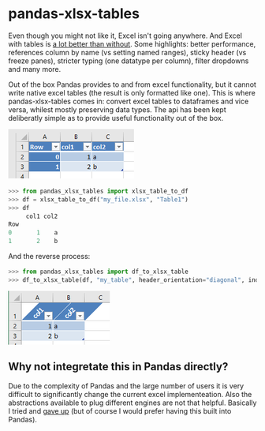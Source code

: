 # pandas-xlsx-tables

Even though you might not like it, Excel isn't going anywhere. And Excel with tables is [a lot better than without](https://www.ecosia.org/search?q=advantages+of+excel+tables). Some highlights: better performance, references column by name (vs setting named ranges), sticky header (vs freeze panes), stricter typing (one datatype per column), filter dropdowns and many more.

Out of the box Pandas provides to and from excel functionality, but it cannot write native excel tables (the result is only formatted like one). This is where pandas-xlsx-tables comes in: convert excel tables to dataframes and vice versa, whilest mostly preserving data types. The api has been kept deliberatly  simple as to provide useful functionality out of the box.

!["Excel screenshot](https://raw.githubusercontent.com/VanOord/pandas-xlsx-tables/master/docs/_static/xlsx_table.png)

```python
>>> from pandas_xlsx_tables import xlsx_table_to_df
>>> df = xlsx_table_to_df("my_file.xlsx", "Table1")
>>> df
     col1 col2
Row
0       1    a
1       2    b
```
And the reverse process:

```python
>>> from pandas_xlsx_tables import df_to_xlsx_table
>>> df_to_xlsx_table(df, "my_table", header_orientation="diagonal", index=False)
```

!["Excel screenshot](https://raw.githubusercontent.com/VanOord/pandas-xlsx-tables/master/docs/_static/xlsx_table_2.png)


## Why not integretate this in Pandas directly?

Due to the complexity of Pandas and the large number of users it is very difficult to significantly change the current excel implementeation. Also the abstractions available to plug different engines are not that helpful. Basically I tried and [gave up](https://github.com/pandas-dev/pandas/issues/24862) (but of course I would prefer having this built into Pandas). 
